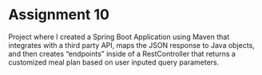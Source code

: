 # Assignment 10

Project where I created a Spring Boot Application using Maven that integrates with a third party API, maps the JSON response to Java objects, and then creates “endpoints” inside of a RestController that returns a customized meal plan based on user inputed query parameters.
